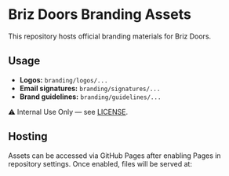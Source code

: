 # Briz Doors Branding Assets

This repository hosts official branding materials for Briz Doors.

## Usage

- **Logos:** `branding/logos/...`
- **Email signatures:** `branding/signatures/...`
- **Brand guidelines:** `branding/guidelines/...`

⚠️ Internal Use Only — see [LICENSE](LICENSE).

## Hosting

Assets can be accessed via GitHub Pages after enabling Pages in repository settings.
Once enabled, files will be served at:
